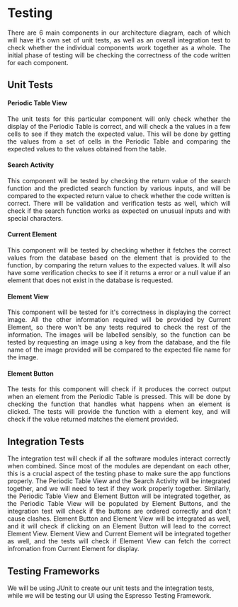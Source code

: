# Testing
<div style="text-align: justify">There are 6 main components in our architecture diagram, each of which will have it's own set of unit tests, as well as an overall integration test to check whether the individual components work together as a whole. The initial phase of testing will be checking the correctness of the code written for each component. </div>


## Unit Tests
#### Periodic Table View
<div style="text-align: justify">The unit tests for this particular component will only check whether the display of the Periodic Table is correct, and will check a the values in a few cells to see if they match the expected value. This will be done by getting the values from a set of cells in the Periodic Table and comparing the expected values to the values obtained from the table. </div>

#### Search Activity
<div style="text-align: justify">This component will be tested by checking the return value of the search function and the predicted search function by various inputs, and will be compared to the expected return value to check whether the code written is correct. There will be validation and verification tests as well, which will check if the search function works as expected on unusual inputs and with special characters.</div>

#### Current Element
<div style="text-align: justify">This component will be tested by checking whether it fetches the correct values from the database based on the element that is provided to the function, by comparing the return values to the expected values. It will also have some verification checks to see if it returns a error or a null value if an element that does not exist in the database is requested.</div>

#### Element View
<div style="text-align: justify">This component will be tested for it's correctness in displaying the correct image. All the other information required will be provided by Current Element, so there won't be any tests required to check the rest of the information. The images will be labelled sensibly, so the function can be tested by requesting an image using a key from the database, and the file name of the image provided will be compared to the expected file name for the image.</div>

#### Element Button
<div style="text-align: justify">The tests for this component will check if it produces the correct output when an element from the Periodic Table is pressed. This will be done by checking the function that handles what happens when an element is clicked. The tests will provide the function with a element key, and will check if the value returned matches the element provided.</div>

## Integration Tests
<div style="text-align: justify">The integration test will check if all the software modules interact correctly when combined. Since most of the modules are dependant on each other, this is a crucial aspect of the testing phase to make sure the app functions properly. The Periodic Table View and the Search Activity will be integrated together, and we will need to test if they work properly together. Similarly, the Periodic Table View and Element Button will be integrated together, as the Periodic Table View will be populated by Element Buttons, and the integration test will check if the buttons are ordered correctly and don't cause clashes. Element Button and Element View will be integrated as well, and it will check if clicking on an Element Button will lead to the correct Element View. Element View and Current Element will be integrated together as well, and the tests will check if Element View can fetch the correct infromation from Current Element for display.</div>

## Testing Frameworks
We will be using JUnit to create our unit tests and the integration tests, while we will be testing our UI using the Espresso Testing Framework. 
